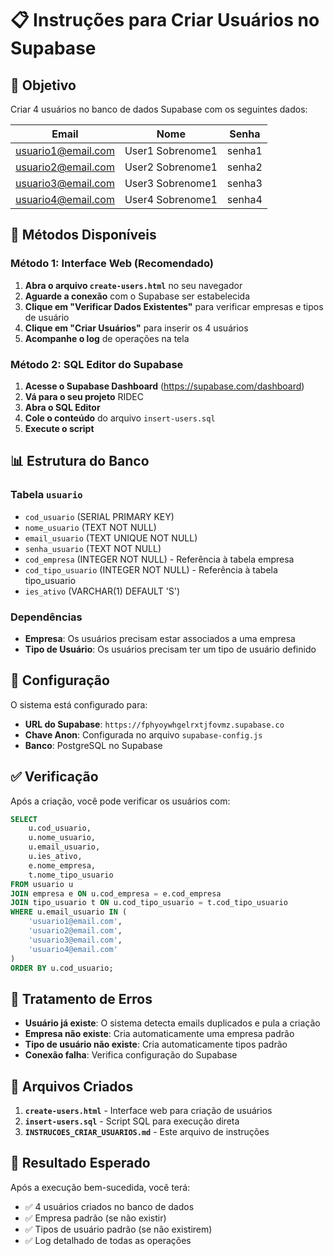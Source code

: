 # 📋 Instruções para Criar Usuários no Supabase

## 🎯 Objetivo
Criar 4 usuários no banco de dados Supabase com os seguintes dados:

| Email | Nome | Senha |
|-------|------|-------|
| usuario1@email.com | User1 Sobrenome1 | senha1 |
| usuario2@email.com | User2 Sobrenome1 | senha2 |
| usuario3@email.com | User3 Sobrenome1 | senha3 |
| usuario4@email.com | User4 Sobrenome1 | senha4 |

## 🚀 Métodos Disponíveis

### Método 1: Interface Web (Recomendado)
1. **Abra o arquivo `create-users.html`** no seu navegador
2. **Aguarde a conexão** com o Supabase ser estabelecida
3. **Clique em "Verificar Dados Existentes"** para verificar empresas e tipos de usuário
4. **Clique em "Criar Usuários"** para inserir os 4 usuários
5. **Acompanhe o log** de operações na tela

### Método 2: SQL Editor do Supabase
1. **Acesse o Supabase Dashboard** (https://supabase.com/dashboard)
2. **Vá para o seu projeto** RIDEC
3. **Abra o SQL Editor**
4. **Cole o conteúdo** do arquivo `insert-users.sql`
5. **Execute o script**

## 📊 Estrutura do Banco

### Tabela `usuario`
- `cod_usuario` (SERIAL PRIMARY KEY)
- `nome_usuario` (TEXT NOT NULL)
- `email_usuario` (TEXT UNIQUE NOT NULL)
- `senha_usuario` (TEXT NOT NULL)
- `cod_empresa` (INTEGER NOT NULL) - Referência à tabela empresa
- `cod_tipo_usuario` (INTEGER NOT NULL) - Referência à tabela tipo_usuario
- `ies_ativo` (VARCHAR(1) DEFAULT 'S')

### Dependências
- **Empresa**: Os usuários precisam estar associados a uma empresa
- **Tipo de Usuário**: Os usuários precisam ter um tipo de usuário definido

## 🔧 Configuração

O sistema está configurado para:
- **URL do Supabase**: `https://fphyoywhgelrxtjfovmz.supabase.co`
- **Chave Anon**: Configurada no arquivo `supabase-config.js`
- **Banco**: PostgreSQL no Supabase

## ✅ Verificação

Após a criação, você pode verificar os usuários com:

```sql
SELECT 
    u.cod_usuario,
    u.nome_usuario,
    u.email_usuario,
    u.ies_ativo,
    e.nome_empresa,
    t.nome_tipo_usuario
FROM usuario u
JOIN empresa e ON u.cod_empresa = e.cod_empresa
JOIN tipo_usuario t ON u.cod_tipo_usuario = t.cod_tipo_usuario
WHERE u.email_usuario IN (
    'usuario1@email.com',
    'usuario2@email.com', 
    'usuario3@email.com',
    'usuario4@email.com'
)
ORDER BY u.cod_usuario;
```

## 🚨 Tratamento de Erros

- **Usuário já existe**: O sistema detecta emails duplicados e pula a criação
- **Empresa não existe**: Cria automaticamente uma empresa padrão
- **Tipo de usuário não existe**: Cria automaticamente tipos padrão
- **Conexão falha**: Verifica configuração do Supabase

## 📁 Arquivos Criados

1. **`create-users.html`** - Interface web para criação de usuários
2. **`insert-users.sql`** - Script SQL para execução direta
3. **`INSTRUCOES_CRIAR_USUARIOS.md`** - Este arquivo de instruções

## 🎉 Resultado Esperado

Após a execução bem-sucedida, você terá:
- ✅ 4 usuários criados no banco de dados
- ✅ Empresa padrão (se não existir)
- ✅ Tipos de usuário padrão (se não existirem)
- ✅ Log detalhado de todas as operações




